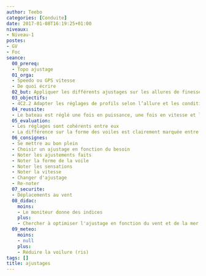 ```yaml
---
author: Teebo
categories: [Conduite]
date: 2017-01-08T16:19:25+01:00
niveaux:
- Niveau-1
postes:
- GV
- Foc
seance:
  00_prereq:
  - Topo ajustage
  01_orga:
  - Speedo ou GPS vitesse
  - De quoi écrire
  02_but: Appliquer les différents ajustages sur les allures de finesse et observer les résultats
  03_objectifs:
  - 4C2.2 Adapter les réglages de profils selon l’allure et les conditions de vent et de mer
  04_reussite:
  - Le bateau est réglé une fois en puissance, une fois en vitesse et les écarts de vitesse sont
  05_evaluation:
  - Les réglages sont cohérents entre eux
  - La différence sur la forme des voiles est clairement marquée entre vitesse et puissance
  06_consignes:
  - Se mettre au bon plein
  - Choisir un ajustage en fonction du besoin
  - Noter les ajustements faits
  - Noter la forme de la voile
  - Noter les sensations
  - Noter la vitesse
  - Changer d'ajustage
  - Re-noter
  07_securite:
  - Déplacements au vent
  08_didac:
    moins:
    - Le moniteur donne des indices
    plus:
    - Chercher à optimiser l'ajustage en fonction du vent et de la mer pour obtenir la meilleure vitesse
  09_meteo:
    moins:
    - null
    plus:
    - Réduire la voilure (ris)
tags: []
title: ajustages
---
```

